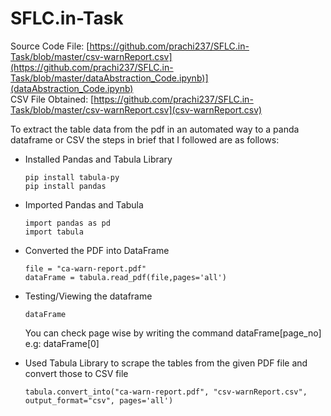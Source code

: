 # SFLC.in-Task

Source Code File:  [https://github.com/prachi237/SFLC.in-Task/blob/master/csv-warnReport.csv](https://github.com/prachi237/SFLC.in-Task/blob/master/dataAbstraction_Code.ipynb)](dataAbstraction_Code.ipynb)
<br> CSV File Obtained: [https://github.com/prachi237/SFLC.in-Task/blob/master/csv-warnReport.csv](csv-warnReport.csv)


To extract the table data from the pdf in an automated way to a panda dataframe or CSV the steps in brief that I followed are as follows:

* Installed Pandas and Tabula Library
  
  ```
  pip install tabula-py
  pip install pandas
  ```
  
* Imported Pandas and Tabula
  ```
  import pandas as pd
  import tabula
  ```
* Converted the PDF into DataFrame

  ```
  file = "ca-warn-report.pdf"
  dataFrame = tabula.read_pdf(file,pages='all')
  ```

* Testing/Viewing the dataframe
  ```
  dataFrame
  ```
  You can check page wise by writing the command dataFrame[page_no] e.g: dataFrame[0]
  
* Used Tabula Library to scrape the tables from the given PDF file and convert those to CSV file
  ```
  tabula.convert_into("ca-warn-report.pdf", "csv-warnReport.csv", output_format="csv", pages='all')
  ```


